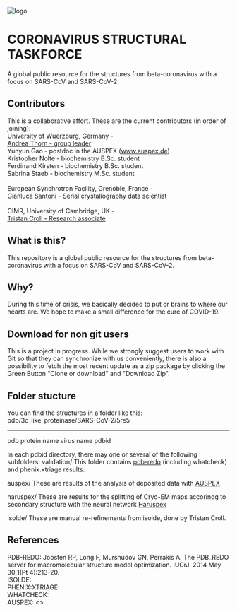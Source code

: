 ![logo](https://github.com/thorn-lab/coronavirus_structural_task_force/blob/master/outreach/banner.png)

# CORONAVIRUS STRUCTURAL TASKFORCE

A global public resource for the structures from beta-coronavirus with a focus on SARS-CoV and SARS-CoV-2.

## Contributors

This is a collaborative effort. These are the current contributors (in order of joining):<br>
University of Wuerzburg, Germany -<br>
[Andrea Thorn - group leader](https://www.uni-wuerzburg.de/en/rvz/research/associated-research-groups/thorn-group/)<br>
Yunyun Gao - postdoc in the AUSPEX (www.auspex.de)<br>
Kristopher Nolte - biochemistry B.Sc. student<br>
Ferdinand Kirsten - biochemistry B.Sc. student<br>
Sabrina Staeb - biochemistry M.Sc. student<br>
<br>
European Synchrotron Facility, Grenoble, France -<br>
Gianluca Santoni - Serial crystallography data scientist<br>
<br>
CIMR, University of Cambridge, UK -<br>
[Tristan Croll - Research associate](https://isolde.cimr.cam.ac.uk/what-isolde/)<br>


## What is this?

This repository is a global public resource for the structures from beta-coronavirus with a focus on SARS-CoV and SARS-CoV-2.


## Why?

During this time of crisis, we basically decided to put or brains to where our hearts are. We hope to make a small difference for the cure of COVID-19.


## Download for non git users

This is a project in progress. While we strongly suggest users to work with Git so that they can synchronize with us conveniently, there is also a possibility to fetch the most recent update as a zip package by clicking the Green Button "Clone or download" and "Download Zip".

## Folder stucture

You can find the structures in a folder like this:
pdb/3c_like_proteinase/SARS-CoV-2/5re5
___ __________________ __________ ____
pdb  protein name      virus name pdbid

In each pdbid directory, there may one or several of the following subfolders:
validation/
This folder contains [pdb-redo](https://pdb-redo.eu/) (including whatcheck) and phenix.xtriage results.

auspex/
These are results of the analysis of deposited data with [AUSPEX](www.auspex.de)

haruspex/
These are results for the splitting of Cryo-EM maps accorindg to secondary structure with the neural network [Haruspex]()

isolde/
These are manual re-refinements from isolde, done by Tristan Croll.

## References
PDB-REDO: Joosten RP, Long F, Murshudov GN, Perrakis A. The PDB_REDO server for macromolecular structure model optimization. IUCrJ. 2014 May 30;1(Pt 4):213-20. <br>
ISOLDE: <br>
PHENIX:XTRIAGE: <br>
WHATCHECK: <br>
AUSPEX: <>


